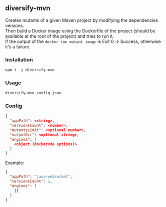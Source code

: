 ## diversify-mvn
Creates mutants of a given Maven project by modifying the dependencies versions.  
Then build a Docker image using the Dockerfile of the project (should be available at the root of the project) and tries to run it.  
If the output of the `docker run mutant-image` is Exit 0 => Success, otherwise it's a failure.

### Installation
```sh
npm i -g diversify-mvn
```

### Usage
```sh
diversify-mvn config.json
```

### Config
```json
{
  "appPath": <string>,
  "versionsCount": <number>,
  "mutantsLimit": <optional number>,
  "outputDir": <optional string>,
  "engines": [
    <object (dockerode options)>
  ]
}
```

Example:
```json
{
  "appPath": "java-websocket",
  "versionsCount": 2,
  "engines": [
    {}
  ]
}
```
